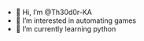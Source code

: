 - 👋 Hi, I’m @Th30d0r-KA
- 👀 I’m interested in automating games
- 🌱 I’m currently learning python


<!---
Th30d0r-KA/Th30d0r-KA is a ✨ special ✨ repository because its `README.md` (this file) appears on your GitHub profile.
You can click the Preview link to take a look at your changes.
--->
